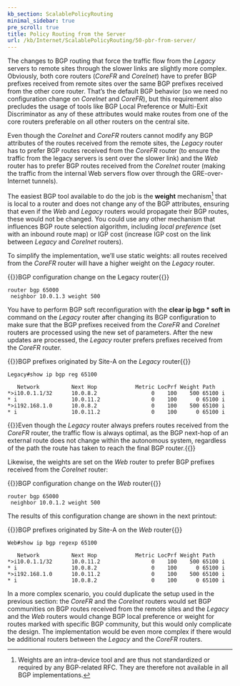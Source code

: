 ```yaml
---
kb_section: ScalablePolicyRouting
minimal_sidebar: true
pre_scroll: true
title: Policy Routing from the Server
url: /kb/Internet/ScalablePolicyRouting/50-pbr-from-server/
---
```

The changes to BGP routing that force the traffic flow from the *Legacy* servers to remote sites through the slower links are slightly more complex. Obviously, both core routers (*CoreFR* and *CoreInet*) have to prefer BGP prefixes received from remote sites over the same BGP prefixes received from the other core router. That’s the default BGP behavior (so we need no configuration change on *CoreInet* and *CoreFR*), but this requirement also precludes the usage of tools like BGP Local Preference or Multi-Exit Discriminator as any of these attributes would make routes from one of the core routers preferable on all other routers on the central site.

Even though the *CoreInet* and *CoreFR* routers cannot modify any BGP attributes of the routes received from the remote sites, the *Legacy* router has to prefer BGP routes received from the *CoreFR* router (to ensure the traffic from the legacy servers is sent over the slower link) and the *Web* router has to prefer BGP routes received from the *CoreInet* router (making the traffic from the internal Web servers flow over through the GRE-over-Internet tunnels).

The easiest BGP tool available to do the job is the **weight** mechanism[^WL] that is local to a router and does not change any of the BGP attributes, ensuring that even if the *Web* and *Legacy* routers would propagate their BGP routes, these would not be changed. You could use any other mechanism that influences BGP route selection algorithm, including _local preference_ (set with an inbound route map) or IGP cost (increase IGP cost on the link between *Legacy* and *CoreInet* routers).

To simplify the implementation, we’ll use static weights: all routes received from the *CoreFR* router will have a higher weight on the *Legacy* router. 

[^WL]: Weights are an intra-device tool and are thus not standardized or required by any BGP-related RFC. They are therefore not available in all BGP implementations.

{{<cc>}}BGP configuration change on the Legacy router{{</cc>}}
```
router bgp 65000
 neighbor 10.0.1.3 weight 500
```

You have to perform BGP soft reconfiguration with the **clear ip bgp \* soft in** command on the *Legacy* router after changing its BGP configuration to make sure that the BGP prefixes received from the *CoreFR* and *CoreInet* routers are processed using the new set of parameters. After the new updates are processed, the *Legacy* router prefers prefixes received from the *CoreFR* router.

{{<cc>}}BGP prefixes originated by Site-A on the *Legacy* router{{</cc>}}
```
Legacy#show ip bgp reg 65100

   Network          Next Hop            Metric LocPrf Weight Path
*>i10.0.1.1/32      10.0.8.2                 0    100    500 65100 i
* i                 10.0.11.2                0    100      0 65100 i
*>i192.168.1.0      10.0.8.2                 0    100    500 65100 i
* i                 10.0.11.2                0    100      0 65100 i 
```

{{<note note>}}Even though the *Legacy* router always prefers routes received from the *CoreFR* router, the traffic flow is always optimal, as the BGP next-hop of an external route does not change within the autonomous system, regardless of the path the route has taken to reach the final BGP router.{{</note>}}

Likewise, the weights are set on the *Web* router to prefer BGP prefixes received from the *CoreInet* router:

{{<cc>}}BGP configuration change on the *Web* router{{</cc>}}
```
router bgp 65000
 neighbor 10.0.1.2 weight 500
```

The results of this configuration change are shown in the next printout:

{{<cc>}}BGP prefixes originated by Site-A on the *Web* router{{</cc>}}
```
Web#show ip bgp regexp 65100

   Network          Next Hop            Metric LocPrf Weight Path
*>i10.0.1.1/32      10.0.11.2                0    100    500 65100 i
* i                 10.0.8.2                 0    100      0 65100 i
*>i192.168.1.0      10.0.11.2                0    100    500 65100 i
* i                 10.0.8.2                 0    100      0 65100 i
```

In a more complex scenario, you could duplicate the setup used in the previous section: the *CoreFR* and the *CoreInet* routers would set BGP communities on BGP routes received from the remote sites and the *Legacy* and the *Web* routers would change BGP local preference or weight for routes marked with specific BGP community, but this would only complicate the design. The implementation would be even more complex if there would be additional routers between the *Legacy* and the *CoreFR* routers.
